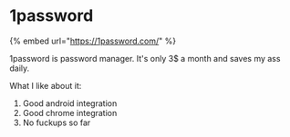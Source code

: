 # 1password

{% embed url="https://1password.com/" %}

1password is password manager. It's only 3$ a month and saves my ass daily.

What I like about it:

1. Good android integration
2. Good chrome integration
3. No fuckups so far

